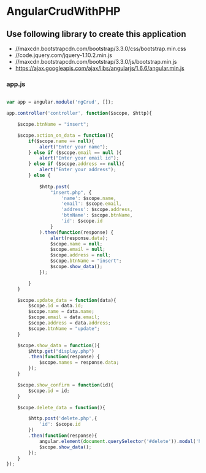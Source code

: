 # AngularCrudWithPHP


## Use following library to create this application

* //maxcdn.bootstrapcdn.com/bootstrap/3.3.0/css/bootstrap.min.css
* //code.jquery.com/jquery-1.10.2.min.js
* //maxcdn.bootstrapcdn.com/bootstrap/3.3.0/js/bootstrap.min.js
* https://ajax.googleapis.com/ajax/libs/angularjs/1.6.6/angular.min.js


### app.js

```Javascript

var app = angular.module('ngCrud', []);

app.controller('controller', function($scope, $http){

    $scope.btnName = "insert";

    $scope.action_on_data = function(){
        if($scope.name == null){
            alert("Enter your name");
        } else if ($scope.email == null ){
            alert("Enter your email id");
        } else if ($scope.address == null){
            alert("Enter your address");
        } else {
            
            $http.post(
                "insert.php", {
                    'name': $scope.name,
                    'email': $scope.email,
                    'address': $scope.address,
                    'btnName': $scope.btnName,
                    'id': $scope.id
                }
            ).then(function(response) {
                alert(response.data);
                $scope.name = null;
                $scope.email = null;
                $scope.address = null;
                $scope.btnName = "insert";
                $scope.show_data();
            });

        }
    }

    $scope.update_data = function(data){
        $scope.id = data.id;
        $scope.name = data.name;
        $scope.email = data.email;
        $scope.address = data.address;
        $scope.btnName = "update";
    }

    $scope.show_data = function(){
        $http.get("display.php") 
        .then(function(response) {
            $scope.names = response.data;
        });
    }

    $scope.show_confirm = function(id){
        $scope.id = id;
    }

    $scope.delete_data = function(){

        $http.post('delete.php',{
            'id': $scope.id
        })
        .then(function(response){   
            angular.element(document.querySelector('#delete')).modal('hide');        
            $scope.show_data();
        });
    }
});


```
